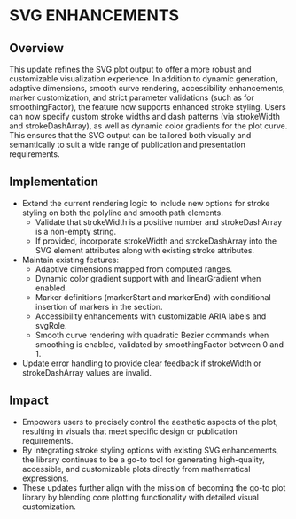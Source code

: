 # SVG ENHANCEMENTS

## Overview
This update refines the SVG plot output to offer a more robust and customizable visualization experience. In addition to dynamic generation, adaptive dimensions, smooth curve rendering, accessibility enhancements, marker customization, and strict parameter validations (such as for smoothingFactor), the feature now supports enhanced stroke styling. Users can now specify custom stroke widths and dash patterns (via strokeWidth and strokeDashArray), as well as dynamic color gradients for the plot curve. This ensures that the SVG output can be tailored both visually and semantically to suit a wide range of publication and presentation requirements.

## Implementation
- Extend the current rendering logic to include new options for stroke styling on both the polyline and smooth path elements.
  - Validate that strokeWidth is a positive number and strokeDashArray is a non-empty string.
  - If provided, incorporate strokeWidth and strokeDashArray into the SVG element attributes along with existing stroke attributes.
- Maintain existing features:
  - Adaptive dimensions mapped from computed ranges.
  - Dynamic color gradient support with <defs> and linearGradient when enabled.
  - Marker definitions (markerStart and markerEnd) with conditional insertion of markers in the <defs> section.
  - Accessibility enhancements with customizable ARIA labels and svgRole.
  - Smooth curve rendering with quadratic Bezier commands when smoothing is enabled, validated by smoothingFactor between 0 and 1.
- Update error handling to provide clear feedback if strokeWidth or strokeDashArray values are invalid.

## Impact
- Empowers users to precisely control the aesthetic aspects of the plot, resulting in visuals that meet specific design or publication requirements.
- By integrating stroke styling options with existing SVG enhancements, the library continues to be a go-to tool for generating high-quality, accessible, and customizable plots directly from mathematical expressions.
- These updates further align with the mission of becoming the go-to plot library by blending core plotting functionality with detailed visual customization.
